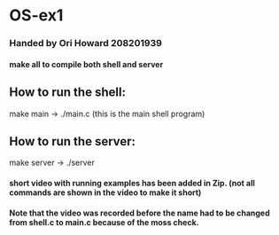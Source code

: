 # OS-ex1
### Handed by Ori Howard 208201939

#### make all to compile both shell and server

## How to run the shell:
  make main -> ./main.c (this is the main shell program)


## How to run the server:
  make server -> ./server

#### short video with running examples has been added in Zip. (not all commands are shown in the video to make it short)  
#### Note that the video was recorded before the name had to be changed from shell.c to main.c because of the moss check.
